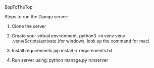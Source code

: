 BopToTheTop

Steps to run the Django server:

1) Clone the server

2) Create your virtual environment. 
    python3  -m venv venv
    .venv/Scripts/activate   (for windows, look up the command for mac)
    
3) Install requirements
    pip install -r requirements.txt

4) Run server using: 
    python manage.py runserver
    
  


